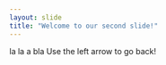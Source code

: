 ```yaml
---
layout: slide
title: "Welcome to our second slide!"
---
```

la la a bla
Use the left arrow to go back!
